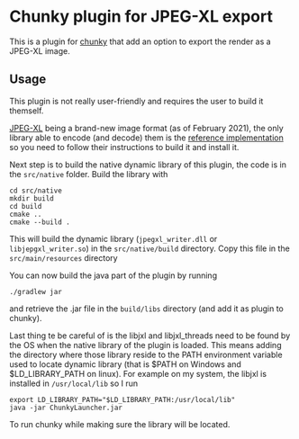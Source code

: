 # Chunky plugin for JPEG-XL export

This is a plugin for [chunky][1] that add an option to export the render
as a JPEG-XL image.

## Usage

This plugin is not really user-friendly and requires the user to build it themself.

[JPEG-XL][2] being a brand-new image format (as of February 2021), the only library able to encode (and decode) them is 
the [reference implementation][3] so you need to follow their instructions to build it and install it.

Next step is to build the native dynamic library of this plugin, the code is in the `src/native` folder.
Build the library with
```
cd src/native
mkdir build
cd build
cmake ..
cmake --build .
```
This will build the dynamic library (`jpegxl_writer.dll` or `libjepgxl_writer.so`) in the `src/native/build` directory.
Copy this file in the `src/main/resources` directory

You can now build the java part of the plugin by running
```
./gradlew jar
```
and retrieve the .jar file in the `build/libs` directory (and add it as plugin to chunky).

Last thing te be careful of is the libjxl and libjxl_threads need to be found by the OS when the 
native library of the plugin is loaded. This means adding the directory where those library reside to the
PATH environment variable used to locate dynamic library (that is $PATH on Windows and $LD_LIBRARY_PATH on linux).
For example on my system, the libjxl is installed in `/usr/local/lib` so I run
```
export LD_LIBRARY_PATH="$LD_LIBRARY_PATH:/usr/local/lib"
java -jar ChunkyLauncher.jar
``` 
To run chunky while making sure the library will be located.

[1]: http://chunky.llbit.se
[2]: https://jpeg.org/jpegxl/
[3]: https://gitlab.com/wg1/jpeg-xl
